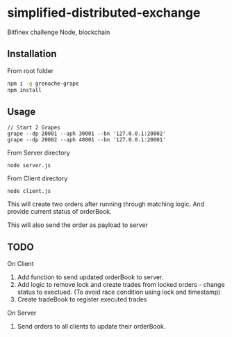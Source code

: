 # simplified-distributed-exchange

Bitfinex challenge Node, blockchain

## Installation

From root folder

```bash
npm i -g grenache-grape
npm install
```

## Usage

```node
// Start 2 Grapes
grape --dp 20001 --aph 30001 --bn '127.0.0.1:20002'
grape --dp 20002 --aph 40001 --bn '127.0.0.1:20001'
```
From Server directory

```
node server.js
```

From Client directory

```
node client.js
```

This will create two orders after running through matching logic.
And provide current status of orderBook.

This will also send the order as payload to server

## TODO
On Client
1. Add function to send updated orderBook to server.
2. Add logic to remove lock and create trades from locked orders - change status to exectued. (To avoid race condition using lock and timestamp)
3. Create tradeBook to register executed trades 

On Server
1. Send orders to all clients to update their orderBook.

